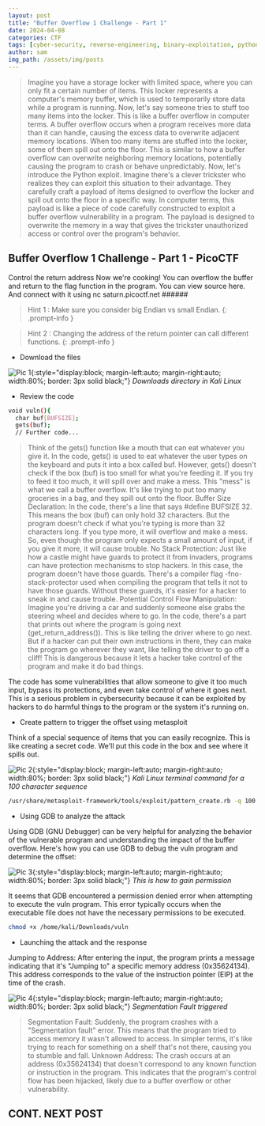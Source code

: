 ```yaml
---
layout: post
title: "Buffer Overflow 1 Challenge - Part 1"
date: 2024-04-08
categories: CTF
tags: [cyber-security, reverse-engineering, binary-exploitation, python]
author: sam
img_path: /assets/img/posts
---
```


> Imagine you have a storage locker with limited space, where you can only fit a certain number of items. This locker represents a computer's memory buffer, which is used to temporarily store data while a program is running.
> Now, let's say someone tries to stuff too many items into the locker. This is like a buffer overflow in computer terms. A buffer overflow occurs when a program receives more data than it can handle, causing the excess data to overwrite adjacent memory locations.
> When too many items are stuffed into the locker, some of them spill out onto the floor. This is similar to how a buffer overflow can overwrite neighboring memory locations, potentially causing the program to crash or behave unpredictably.
> Now, let's introduce the Python exploit. Imagine there's a clever trickster who realizes they can exploit this situation to their advantage. They carefully craft a payload of items designed to overflow the locker and spill out onto the floor in a specific way.
> In computer terms, this payload is like a piece of code carefully constructed to exploit a buffer overflow vulnerability in a program. The payload is designed to overwrite the memory in a way that gives the trickster unauthorized access or control over the program's behavior.


## Buffer Overflow 1 Challenge - Part 1 - PicoCTF 

Control the return address
Now we're cooking! You can overflow the buffer and return to the flag function in the program.
You can view source here. And connect with it using nc saturn.picoctf.net ######


> Hint 1 : Make sure you consider big Endian vs small Endian.
{: .prompt-info }

> Hint 2 : Changing the address of the return pointer can call different functions.
{: .prompt-info }

- Download the files 

![Pic 1](buffer1.webp){:style="display:block; margin-left:auto; margin-right:auto; width:80%; border: 3px solid black;"}
_Downloads directory in Kali Linux_

- Review the code

```bash
void vuln(){
  char buf[BUFSIZE];
  gets(buf);
  // Further code...        
```

> Think of the gets() function like a mouth that can eat whatever you give it.
> In the code, gets() is used to eat whatever the user types on the keyboard and puts it into a box called buf.
> However, gets() doesn't check if the box (buf) is too small for what you're feeding it. If you try to feed it too much, it will spill over and make a mess.
> This "mess" is what we call a buffer overflow. It's like trying to put too many groceries in a bag, and they spill out onto the floor.
> Buffer Size Declaration:
> In the code, there's a line that says #define BUFSIZE 32. This means the box (buf) can only hold 32 characters.
> But the program doesn't check if what you're typing is more than 32 characters long. If you type more, it will overflow and make a mess.
> So, even though the program only expects a small amount of input, if you give it more, it will cause trouble.
> No Stack Protection:
> Just like how a castle might have guards to protect it from invaders, programs can have protection mechanisms to stop hackers.
> In this case, the program doesn't have those guards. There's a compiler flag -fno-stack-protector used when compiling the program that tells it not to have those guards.
> Without these guards, it's easier for a hacker to sneak in and cause trouble.
> Potential Control Flow Manipulation:
> Imagine you're driving a car and suddenly someone else grabs the steering wheel and decides where to go.
> In the code, there's a part that prints out where the program is going next (get_return_address()). This is like telling the driver where to go next.
> But if a hacker can put their own instructions in there, they can make the program go wherever they want, like telling the driver to go off a cliff!
> This is dangerous because it lets a hacker take control of the program and make it do bad things.


The code has some vulnerabilities that allow someone to give it too much input, bypass its protections, and even take control of where it goes next. This is a serious problem in cybersecurity because it can be exploited by hackers to do harmful things to the program or the system it's running on.

- Create pattern to trigger the offset using metasploit 

Think of a special sequence of items that you can easily recognize. This is like creating a secret code. We'll put this code in the box and see where it spills out.

![Pic 2](buffer2.webp){:style="display:block; margin-left:auto; margin-right:auto; width:80%; border: 3px solid black;"}
_Kali Linux terminal command for a 100 character sequence_

```bash
/usr/share/metasploit-framework/tools/exploit/pattern_create.rb -q 100  
```

- Using GDB to analyze the attack 

Using GDB (GNU Debugger) can be very helpful for analyzing the behavior of the vulnerable program and understanding the impact of the buffer overflow. Here's how you can use GDB to debug the vuln program and determine the offset:

![Pic 3](buffer3.webp){:style="display:block; margin-left:auto; margin-right:auto; width:80%; border: 3px solid black;"}
_This is how to gain permission_

It seems that GDB encountered a permission denied error when attempting to execute the vuln program. This error typically occurs when the executable file does not have the necessary permissions to be executed.

```bash
chmod +x /home/kali/Downloads/vuln
```

- Launching the attack and the response 

Jumping to Address: After entering the input, the program prints a message indicating that it's "Jumping to" a specific memory address (0x35624134). This address corresponds to the value of the instruction pointer (EIP) at the time of the crash.

![Pic 4](buffer4.webp){:style="display:block; margin-left:auto; margin-right:auto; width:80%; border: 3px solid black;"}
_Segmentation Fault triggered_

> Segmentation Fault: Suddenly, the program crashes with a "Segmentation fault" error. This means that the program tried to access memory it wasn't allowed to access. In simpler terms, it's like trying to reach for something on a shelf that's not there, causing you to stumble and fall.
> Unknown Address: The crash occurs at an address (0x35624134) that doesn't correspond to any known function or instruction in the program. This indicates that the program's control flow has been hijacked, likely due to a buffer overflow or other vulnerability.

## CONT. NEXT POST